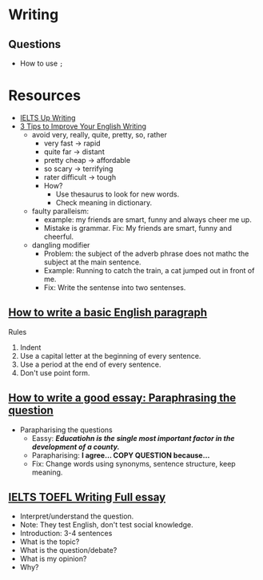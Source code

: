 Writing
====

## Questions

- How to use `;`

Resources
====

* [IELTS Up Writing](http://ielts-up.com/exercises/ielts-writing-exercises.html)
* [3 Tips to Improve Your English Writing](https://www.youtube.com/watch?v=BNgFRQKcR3c)
  * avoid very, really, quite, pretty, so, rather
    * very fast -> rapid
    * quite far -> distant
    * pretty cheap -> affordable
    * so scary -> terrifying
    * rater difficult -> tough
    * How?
      * Use thesaurus to look for new words.
      * Check meaning in dictionary.
  * faulty paralleism:
    * example: my friends are smart, funny and always cheer me up.
    * Mistake is grammar. Fix: My friends are smart, funny and cheerful.
  * dangling modifier
    * Problem: the subject of the adverb phrase does not mathc the subject at the main sentence.
    * Example: Running to catch the train, a cat jumped out in front of me.
    * Fix: Write the sentense into two sentenses.

## [How to write a basic English paragraph](https://www.youtube.com/watch?v=2_pZWdF7ujA)

Rules

1. Indent
2. Use a capital letter at the beginning of every sentence.
3. Use a period at the end of every sentence.
4. Don't use point form.

## [How to write a good essay: Paraphrasing the question](https://www.youtube.com/watch?v=o9aVjBHEEbU)

* Parapharising the questions
  * Eassy: ___Educatiohn is the single most important factor in the development of a county.___
  * Parapharising: __I agree… **COPY QUESTION** because…__
  * Fix: Change words using synonyms, sentence structure, keep meaning.

## [IELTS TOEFL Writing Full essay](https://www.youtube.com/watch?v=lNeHfQBSebY)

- Interpret/understand the question.
- Note: They test English, don't test social knowledge.
- Introduction: 3-4 sentences
 - What is the topic?
 - What is the question/debate?
 - What is my opinion?
 - Why?
